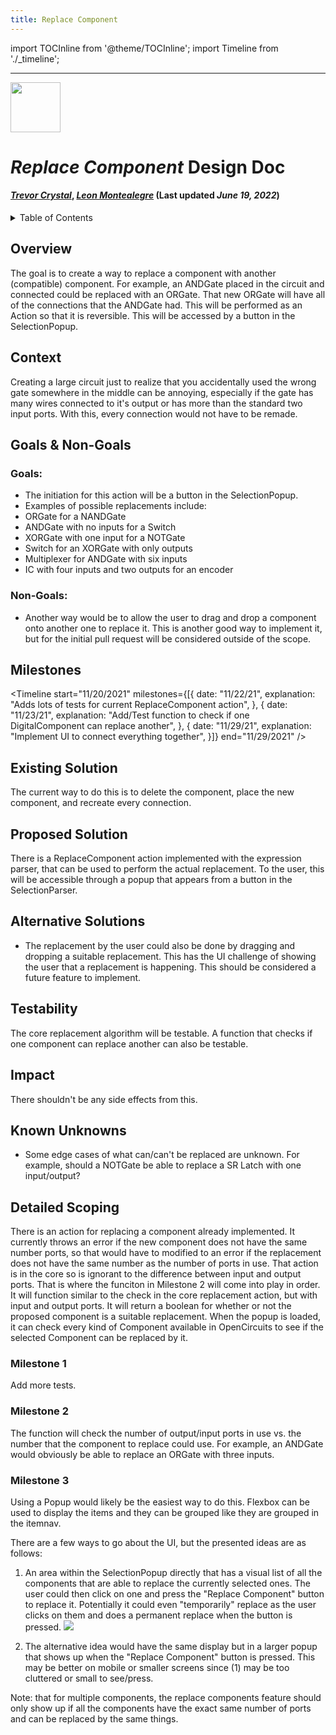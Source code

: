 ```yaml
---
title: Replace Component
---
```



import TOCInline from '@theme/TOCInline';
import Timeline from './_timeline';


---


<div style={{height: "80px", width: "100%"}}>
<img src="/img/icon.svg" width="80px" style={{float: "right"}} />
</div>


# *Replace Component* Design Doc
#### *[Trevor Crystal](https:/ithub.com/TGCrystal)*, *[Leon Montealegre](https://thub.com/LeonMontealegre)* (Last updated *June 19, 2022*)


<details>
    <summary>
        Table of Contents
    </summary>
    <TOCInline toc={toc} />
</details>


## Overview

The goal is to create a way to replace a component with another (compatible) component. For example, an ANDGate placed in the circuit and connected could be replaced with an ORGate. That new ORGate will have all of the connections that the ANDGate had. This will be performed as an Action so that it is reversible. This will be accessed by a button in the SelectionPopup.



## Context

Creating a large circuit just to realize that you accidentally used the wrong gate somewhere in the middle can be annoying, especially if the gate has many wires connected to it's output or has more than the standard two input ports. With this, every connection would not have to be remade.



## Goals & Non-Goals

### Goals:
- The initiation for this action will be a button in the SelectionPopup.
- Examples of possible replacements include:
- ORGate for a NANDGate
- ANDGate with no inputs for a Switch
- XORGate with one input for a NOTGate
- Switch for an XORGate with only outputs
- Multiplexer for ANDGate with six inputs
- IC with four inputs and two outputs for an encoder


### Non-Goals:
- Another way would be to allow the user to drag and drop a component onto another one to replace it. This is another good way to implement it, but for the initial pull request will be considered outside of the scope.



## Milestones

<Timeline 
    start="11/20/2021" 
    milestones={[{
        date: "11/22/21",
        explanation: "Adds lots of tests for current ReplaceComponent action",
    }, {
        date: "11/23/21",
        explanation: "Add/Test function to check if one DigitalComponent can replace another",
    }, {
        date: "11/29/21",
        explanation: "Implement UI to connect everything together",
    }]} 
    end="11/29/2021" />



## Existing Solution

The current way to do this is to delete the component, place the new component, and recreate every connection.



## Proposed Solution

There is a ReplaceComponent action implemented with the expression parser, that can be used to perform the actual replacement. To the user, this will be accessible through a popup that appears from a button in the SelectionParser.



## Alternative Solutions

- The replacement by the user could also be done by dragging and dropping a suitable replacement. This has the UI challenge of showing the user that a replacement is happening. This should be considered a future feature to implement.



## Testability

The core replacement algorithm will be testable. A function that checks if one component can replace another can also be testable.



## Impact

There shouldn't be any side effects from this.



## Known Unknowns

- Some edge cases of what can/can't be replaced are unknown. For example, should a NOTGate be able to replace a SR Latch with one input/output?



## Detailed Scoping

There is an action for replacing a component already implemented. It currently throws an error if the new component does not have the same number ports, so that would have to modified to an error if the replacement does not have the same number as the number of ports in use. That action is in the core so is ignorant to the difference between input and output ports. That is where the funciton in Milestone 2 will come into play in order. It will function similar to the check in the core replacement action, but with input and output ports. It will return a boolean for whether or not the proposed component is a suitable replacement. When the popup is loaded, it can check every kind of Component available in OpenCircuits to see if the selected Component can be replaced by it.


### Milestone 1

Add more tests.


### Milestone 2

The function will check the number of output/input ports in use vs. the number that the component to replace could use. For example, an ANDGate would obviously be able to replace an ORGate with three inputs.


### Milestone 3

Using a Popup would likely be the easiest way to do this. Flexbox can be used to display the items and they can be grouped like they are grouped in the itemnav.

There are a few ways to go about the UI, but the presented ideas are as follows:

1. An area within the SelectionPopup directly that has a visual list of all the components that are able to replace the currently selected ones. The user could then click on one and press the "Replace Component" button to replace it. Potentially it could even "temporarily" replace as the user clicks on them and does a permanent replace when the button is pressed.
![ ](img/ReplaceComponent/ReplaceComponentIdea.jpg)

2. The alternative idea would have the same display but in a larger popup that shows up when the "Replace Component" button is pressed. This may be better on mobile or smaller screens since (1) may be too cluttered or small to see/press.

Note: that for multiple components, the replace components feature should only show up if all the components have the exact same number of ports and can be replaced by the same things.